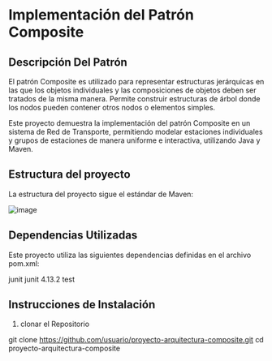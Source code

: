 # Implementación del Patrón Composite

## Descripción Del Patrón

El patrón Composite es utilizado para representar estructuras jerárquicas en las que los objetos individuales y las composiciones de objetos deben ser tratados de la misma manera. Permite construir estructuras de árbol donde los nodos pueden contener otros nodos o elementos simples.

Este proyecto demuestra la implementación del patrón Composite en un sistema de Red de Transporte, permitiendo modelar estaciones individuales y grupos de estaciones de manera uniforme e interactiva, utilizando Java y Maven.

## Estructura del proyecto
La estructura del proyecto sigue el estándar de Maven:

![image](https://github.com/user-attachments/assets/474e6a98-4210-4007-bf2f-d9a19daabca7)

## Dependencias Utilizadas

Este proyecto utiliza las siguientes dependencias definidas en el archivo pom.xml:

<dependencies>
    <!-- Dependencias para pruebas -->
    <dependency>
        <groupId>junit</groupId>
        <artifactId>junit</artifactId>
        <version>4.13.2</version>
        <scope>test</scope>
    </dependency>
</dependencies>

## Instrucciones de Instalación

1. clonar el Repositorio

git clone https://github.com/usuario/proyecto-arquitectura-composite.git
cd proyecto-arquitectura-composite
